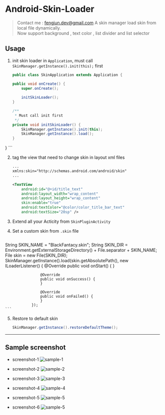 # Android-Skin-Loader

> Contact me : fengjun.dev@gmail.com
> A skin manager load skin from local file dynamically.  
> Now support background , text color , list divider and list selector


## Usage

1. init skin loader in `Application`, must call `SkinManager.getInstance().init(this);` first 

    ```java
    public class SkinApplication extends Application {
	
	public void onCreate() {
		super.onCreate();
		
		initSkinLoader();
	}

	/**
	 * Must call init first
	 */
	private void initSkinLoader() {
		SkinManager.getInstance().init(this);
		SkinManager.getInstance().load();
	}
}
    ```

2. tag the view that need to change skin in layout xml files
    ```xml
    ...
    xmlns:skin="http://schemas.android.com/android/skin"
    ...
    
    <TextView
        android:id="@+id/title_text"
        android:layout_width="wrap_content"
        android:layout_height="wrap_content"
        skin:enable="true" 
        android:textColor="@color/color_title_bar_text"
        android:textSize="20sp" />
    ```

3. Extend all your Acticity from `SkinPluginActivity`

4. Set a custom skin from `.skin` file
    ```java
String SKIN_NAME = "BlackFantacy.skin";
String SKIN_DIR = Environment.getExternalStorageDirectory() + File.separator + SKIN_NAME;
File skin = new File(SKIN_DIR);
SkinManager.getInstance().load(skin.getAbsolutePath(),
				new ILoaderListener() {
					@Override
					public void onStart() {
					}

					@Override
					public void onSuccess() {
					}

					@Override
					public void onFailed() {
					}
				});
    ```

5. Restore to default skin

    ```java
    SkinManager.getInstance().restoreDefaultTheme();
    ```

---

## Sample screenshot

- screenshot-1
![sample-1](https://raw.githubusercontent.com/fengjundev/Android-Skin-Loader/master/sample/image/1.png)
  
- screenshot-2
![sample-2](https://raw.githubusercontent.com/fengjundev/Android-Skin-Loader/master/sample/image/2.png)

- screenshot-3
![sample-3](https://raw.githubusercontent.com/fengjundev/Android-Skin-Loader/master/sample/image/3.png)

- screenshot-4
![sample-4](https://raw.githubusercontent.com/fengjundev/Android-Skin-Loader/master/sample/image/4.png)

- screenshot-5
![sample-5](https://raw.githubusercontent.com/fengjundev/Android-Skin-Loader/master/sample/image/5.png)

- screenshot-6
![sample-5](https://raw.githubusercontent.com/fengjundev/Android-Skin-Loader/master/sample/image/6.png)
